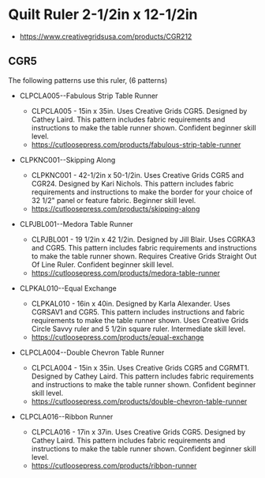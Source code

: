 # Quilt Ruler 2-1/2in x 12-1/2in
* https://www.creativegridsusa.com/products/CGR212

## CGR5

The following patterns use this ruler, (6 patterns)

* CLPCLA005--Fabulous Strip Table Runner
	* CLPCLA005 - 15in x 35in. Uses Creative Grids CGR5. Designed by Cathey Laird. This pattern includes fabric requirements and instructions to make the table runner shown. Confident beginner skill level.
	* https://cutloosepress.com/products/fabulous-strip-table-runner


* CLPKNC001--Skipping Along
	* CLPKNC001 - 42-1/2in x 50-1/2in. Uses Creative Grids CGR5 and CGR24. Designed by Kari Nichols. This pattern includes fabric requirements and instructions to make the border for your choice of 32 1/2" panel or feature fabric. Beginner skill level.
	* https://cutloosepress.com/products/skipping-along


* CLPJBL001--Medora Table Runner
	* CLPJBL001 - 19 1/2in x 42 1/2in. Designed by Jill Blair. Uses CGRKA3 and CGR5. This pattern includes fabric requirements and instructions to make the table runner shown. Requires Creative Grids Straight Out Of Line Ruler. Confident beginner skill level.
	* https://cutloosepress.com/products/medora-table-runner


* CLPKAL010--Equal Exchange
	* CLPKAL010 - 16in x 40in. Designed by Karla Alexander. Uses CGRSAV1 and CGR5. This pattern includes instructions and fabric requirements to make the table runner shown. Uses Creative Grids Circle Savvy ruler and 5 1/2in square ruler. Intermediate skill level.
	* https://cutloosepress.com/products/equal-exchange


* CLPCLA004--Double Chevron Table Runner
	* CLPCLA004 - 15in x 35in. Uses Creative Grids CGR5 and CGRMT1. Designed by Cathey Laird. This pattern includes fabric requirements and instructions to make the table runner shown. Confident beginner skill level.
	* https://cutloosepress.com/products/double-chevron-table-runner


* CLPCLA016--Ribbon Runner
	* CLPCLA016 - 17in x 37in. Uses Creative Grids CGR5. Designed by Cathey Laird. This pattern includes fabric requirements and instructions to make the table runner shown. Confident beginner skill level.
	* https://cutloosepress.com/products/ribbon-runner

